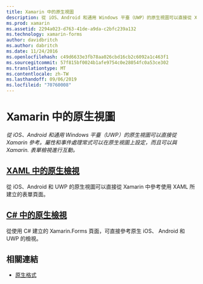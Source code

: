 ```yaml
---
title: Xamarin 中的原生視圖
description: 從 iOS、Android 和通用 Windows 平臺（UWP）的原生視圖可以直接從 Xamarin 參考，而且它們可以與 Xamarin. 表單檢視互動。
ms.prod: xamarin
ms.assetid: 2294a023-d763-41de-a9da-c2bfc239a132
ms.technology: xamarin-forms
author: davidbritch
ms.author: dabritch
ms.date: 11/24/2016
ms.openlocfilehash: c49d6633e3fb78aa026cbd16cb2c6092a1c463f1
ms.sourcegitcommit: 57f815bf0024b1afe9754c0e28054fc0a53ce302
ms.translationtype: MT
ms.contentlocale: zh-TW
ms.lasthandoff: 09/06/2019
ms.locfileid: "70760008"
---
```

# <a name="native-views-in-xamarinforms"></a>Xamarin 中的原生視圖

_從 iOS、Android 和通用 Windows 平臺（UWP）的原生視圖可以直接從 Xamarin 參考。屬性和事件處理常式可以在原生視圖上設定，而且可以與 Xamarin. 表單檢視進行互動。_

## <a name="native-views-in-xamlxamlmd"></a>[XAML 中的原生檢視](xaml.md)

從 iOS、Android 和 UWP 的原生視圖可以直接從 Xamarin 中參考使用 XAML 所建立的表單頁面。

## <a name="native-views-in-ccodemd"></a>[C# 中的原生檢視](code.md)

從使用 C# 建立的 Xamarin.Forms 頁面，可直接參考原生 iOS、 Android 和 UWP 的檢視。

## <a name="related-links"></a>相關連結

- [原生格式](~/xamarin-forms/platform/native-forms.md)
